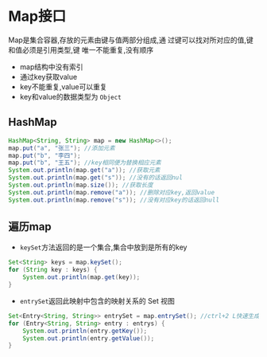# Map接口
Map是集合容器,存放的元素由键与值两部分组成,通
过键可以找对所对应的值,键和值必须是引用类型,键
唯一不能重复,没有顺序

- map结构中没有索引  
- 通过key获取value  
- key不能重复,value可以重复  
- key和value的数据类型为 `Object`  

## HashMap
```java
HashMap<String, String> map = new HashMap<>();
map.put("a", "张三"); //添加元素
map.put("b", "李四");
map.put("b", "王五"); //key相同便为替换相应元素
System.out.println(map.get("a")); //获取元素
System.out.println(map.get("s")); //没有的话返回nul
System.out.println(map.size()); //获取长度
System.out.println(map.remove("a")); //删除对应key,返回value
System.out.println(map.remove("s")); //没有对应key的话返回null
```

## 遍历map
- `keySet`方法返回的是一个集合,集合中放到是所有的key
```java
Set<String> keys = map.keySet();
for (String key : keys) {
    System.out.println(map.get(key));
}
```
- `entrySet`返回此映射中包含的映射关系的 Set 视图
```java
Set<Entry<String, String>> entrySet = map.entrySet(); //ctrl+2 L快速生成
for (Entry<String, String> entry : entrys) {
    System.out.println(entry.getKey());
    System.out.println(entry.getValue());
}
```


